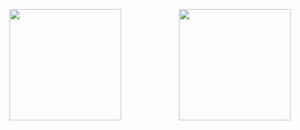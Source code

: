 <img src="https://github-readme-stats.vercel.app/api?username=ZhuYing-CSU&show_icons=true&theme=gruvbox" height="200" align="left"/>

<img src="https://github-readme-stats.vercel.app/api/top-langs/?username=ZhuYing-CSU&langs_count=8&theme=gruvbox&layout=compact" height="200" align="right"/>

<!--
**ZhuYing-CSU/ZhuYing-CSU** is a ✨ _special_ ✨ repository because its `README.md` (this file) appears on your GitHub profile.

Here are some ideas to get you started:

- 🔭 I’m currently working on ...
- 🌱 I’m currently learning ...
- 👯 I’m looking to collaborate on ...
- 🤔 I’m looking for help with ...
- 💬 Ask me about ...
- 📫 How to reach me: ...
- 😄 Pronouns: ...
- ⚡ Fun fact: ...
-->
